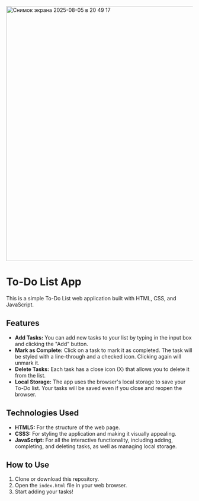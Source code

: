 <img width="1097" height="687" alt="Снимок экрана 2025-08-05 в 20 49 17" src="https://github.com/user-attachments/assets/12a48066-fa4f-49b0-8751-0ef973daccfd" />

# To-Do List App

This is a simple To-Do List web application built with HTML, CSS, and JavaScript.

## Features

- **Add Tasks:** You can add new tasks to your list by typing in the input box and clicking the "Add" button.
- **Mark as Complete:** Click on a task to mark it as completed. The task will be styled with a line-through and a checked icon. Clicking again will unmark it.
- **Delete Tasks:** Each task has a close icon (X) that allows you to delete it from the list.
- **Local Storage:** The app uses the browser's local storage to save your To-Do list. Your tasks will be saved even if you close and reopen the browser.

## Technologies Used

- **HTML5:** For the structure of the web page.
- **CSS3:** For styling the application and making it visually appealing.
- **JavaScript:** For all the interactive functionality, including adding, completing, and deleting tasks, as well as managing local storage.

## How to Use

1.  Clone or download this repository.
2.  Open the `index.html` file in your web browser.
3.  Start adding your tasks!
